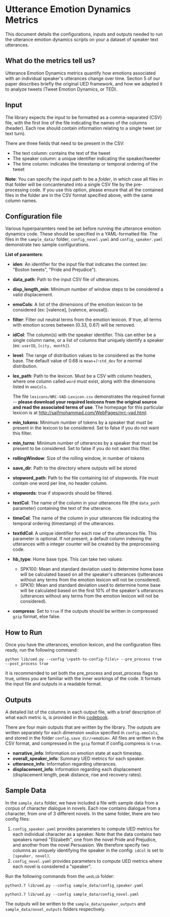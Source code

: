 # Utterance Emotion Dynamics Metrics
This document details the configurations, inputs and outputs needed to run the utterance emotion dynamics scripts on your a dataset of speaker text utterances. 
## What do the metrics tell us?
Utterance Emotion Dynamics metrics quantify how emotions associated with an individual speaker's utterances change over time. Section 5 of our paper describes briefly the original UED framework, and how we adapted it to analyze tweets (Tweet Emotion Dynamics, or TED).

## Input
The library expects the input to be formatted as a comma-separated (CSV) file, with the first line of the file indicating the names of the columns (header). Each row should contain information relating to a single tweet (or text turn). 

There are three fields that need to be present in the CSV:
- The text column: contains the text of the tweet
- The speaker column: a unique identifier indicating the speaker/tweeter
- The time column: indicates the timestamp or temporal ordering of the tweet

**Note**: You can specify the input path to be a *folder*, in which case all files in that folder will be concantenated into a single CSV file by the pre-processing code. If you use this option, please ensure that all the contained files in the folder are in the CSV format specified above, with the same column names.

## Configuration file
Various hyperparamters need be set before running the utterance emotion dynamics code. These should be specified in a YAML-formatted file. The files in the `sample_data/` folder, `config_novel.yaml` and `config_speaker.yaml` demonstrate two sample configurations.

**List of paramters**:

- **iden**: An identifier for the input file that indicates the context (ex: "Boston tweets", "Pride and Prejudice").
- **data_path**: Path to the input CSV file of utterances.
- **disp_length_min**: Minimum number of window steps to be considered a valid displacement.
- **emoCols**: A list of the dimensions of the emotion lexicon to be considered (ex: [valence], [valence, arousal]).
- **filter**: Filter out neutral terms from the emotion lexicon. If true, all terms with emotion scores between (0.33, 0.67) will be removed.
- **idCol**: The column(s) with the speaker identifier. This can either be a single column name, or a list of columns that uniquely identify a speaker (ex: `userID`, `[city, month]`).
- **level**: The range of distribution values to be considered as the home base. The default value of 0.68 is `mean`+/-`std_dev` for a normal distribution.
- **lex_path**: Path to the lexicon. Must be a CSV with column headers, where one column called `word` must exist, along with the dimensions listed in `emoCols`. 

    The file `lexicons/NRC-VAD-Lexicon.csv` demonstrates the required format -- **please download your required lexicons from the original source and read the associated terms of use**. The homepage for this particular lexicon is at http://saifmohammad.com/WebPages/nrc-vad.html.
- **min_tokens**: Minimum number of tokens by a speaker that must be present in the lexicon to be considered. Set to false if you do not want this filter.
- **min_turns**: Minimum number of utterances by a speaker that must be present to be considered. Set to false if you do not want this filter.
- **rollingWindow**: Size of the rolling window, in number of tokens
- **save_dir**: Path to the directory where outputs will be stored
- **stopword_path**: Path to the file containing list of stopwords. File must contain one word per line, no header column.
- **stopwords**: true if stopwords should be filtered.
- **textCol**: The name of the column in your utterances file (the `data_path` parameter) containing the text of the utterance.
- **timeCol**: The name of the column in your utterances file indicating the temporal ordering (timestamp) of the utterances.
- **textIdCol**: A unique identifier for each row of the utterances file. This parameter is optional. If not present, a default column indexing the utterances with a integer counter will be created by the preprocessing code.
- **hb_type**: Home base type. This can take two values:
    - SPK100: Mean and standard deviation used to determine home base will be calculated based on all the speaker's utterances ((utterances without any terms from the emotion lexicon will not be considered). 
    - SPK10: Mean and standard deviation used to determine home base will be calculated based on the first 10\% of the speaker's utterances (utterances without any terms from the emotion lexicon will not be considered). 
- **compress**: Set to `true` if the outputs should be written in compressed `gzip` format, else false.

## How to Run
Once you have the utterances, emotion lexicon, and the configuration files ready, run the following command:

    python lib/ued.py --config \<path-to-config-file\> --pre_process true --post_process true

It is recommended to set both the pre_process and post_process flags to true, unless you are familiar with the inner workings of the code. It formats the input file and outputs in a readable format.
## Outputs

A detailed list of the columns in each output file, with a brief description of what each metric is, is provided in this [codebook](https://docs.google.com/spreadsheets/d/1iyFB_FmXjFLB73wYJEFbhb3hXRmWivoKZzEOZMKo1rk/edit?usp=sharing). 

There are four main outputs that are written by the library. The outputs are written separately for each dimension `emoDim` specified in `config.emoCols`, and stored in the folder `config.save_dir/<emoDim>`. All files are written in the CSV format, and compressed in the `gzip` format if config.compress is `true`.

- **narrative_info**: Information on emotion state at each timestep.
- **overall_speaker_info**: Summary UED metrics for each speaker.
- **utterance_info**: Information regarding utterances.
- **displacement_info**: Information regarding each displacement (displacement length, peak distance, rise and recovery rates).

## Sample Data
In the `sample_data` folder, we have included a file with sample data from a corpus of character dialogue in novels. Each row contains dialogue from a character, from one of 3 different novels. In the same folder, there are two config files:
1. `config_speaker.yaml` provides parameters to compute UED metrics for each individual character as a speaker. Note that the data contains two speakers named "Elizabeth", one from the novel Pride and Prejudice, and another from the novel Persuasion. We therefore specify two columns as uniquely identifying the speaker in the config: `idCol` is set to `[speaker, novel]`. 
2. `config_novel.yaml` provides parameters to compute UED metrics where each novel is considered a "speaker". 

Run the following commands from the `uedLib` folder:

    python3.7 lib/ued.py --config sample_data/config_speaker.yaml

    python3.7 lib/ued.py --config sample_data/config_novel.yaml

The outputs will be written to the `sample_data/speaker_outputs` and `sample_data/novel_outputs` folders respectively.